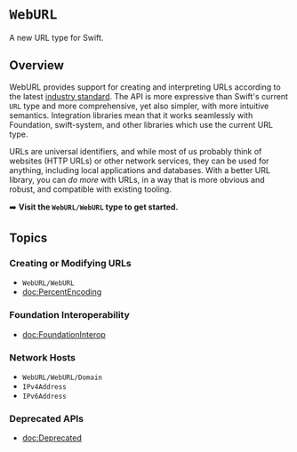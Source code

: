 # ``WebURL``

A new URL type for Swift.

## Overview

WebURL provides support for creating and interpreting URLs according to the latest [industry standard][whatwg-url].
The API is more expressive than Swift's current `URL` type and more comprehensive, yet also simpler, 
with more intuitive semantics. Integration libraries mean that it works seamlessly with Foundation,
swift-system, and other libraries which use the current URL type.

URLs are universal identifiers, and while most of us probably think of websites (HTTP URLs) or other network services,
they can be used for anything, including local applications and databases. With a better URL library,
you can _do more_ with URLs, in a way that is more obvious and robust, and compatible with existing tooling.

[whatwg-url]: https://url.spec.whatwg.org/

➡️ **Visit the ``WebURL/WebURL`` type to get started.**

## Topics

### Creating or Modifying URLs

- ``WebURL/WebURL``
- <doc:PercentEncoding>

### Foundation Interoperability

- <doc:FoundationInterop>

### Network Hosts

- ``WebURL/WebURL/Domain``
- ``IPv4Address``
- ``IPv6Address``

### Deprecated APIs

- <doc:Deprecated>
